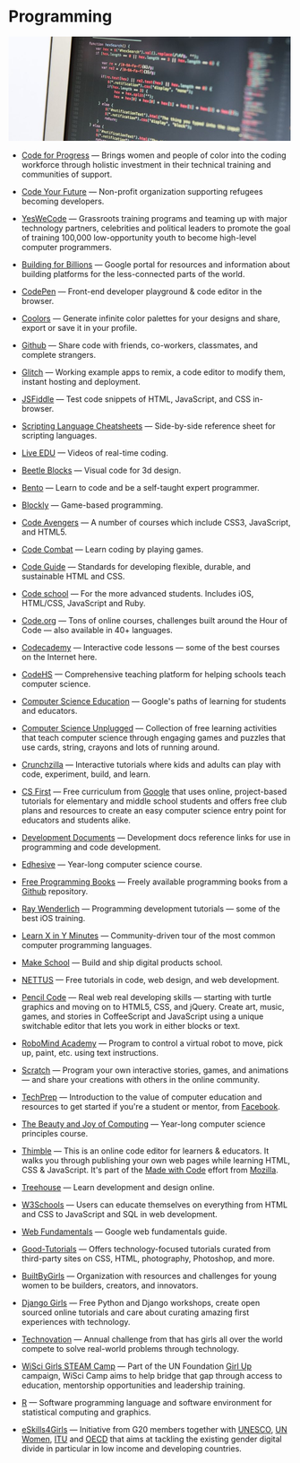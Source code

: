 # Programming

![programming](../../images/programming.jpg)

- [Code for Progress](http://www.codeforprogress.org) — Brings women and people of color into the coding workforce through holistic investment in their technical training and communities of support.

- [Code Your Future](https://codeyourfuture.co) — Non-profit organization supporting refugees becoming developers.

- [YesWeCode](https://www.yeswecode.org) — Grassroots training programs and teaming up with major technology partners, celebrities and political leaders to promote the goal of training 100,000 low-opportunity youth to become high-level computer programmers.

- [Building for Billions](https://developers.google.com/web/billions) — Google portal for resources and information about building platforms for the less-connected parts of the world.

- [CodePen](https://codepen.io) — Front-end developer playground & code editor in the browser.

- [Coolors](https://coolors.co) — Generate infinite color palettes for your designs and share, export or save it in your profile.

- [Github](https://github.com) — Share code with friends, co-workers, classmates, and complete strangers.

- [Glitch](https://glitch.com) — Working example apps to remix, a code editor to modify them, instant hosting and deployment.

- [JSFiddle](https://jsfiddle.net) — Test code snippets of HTML, JavaScript, and CSS in-browser.

- [Scripting Language Cheatsheets](http://hyperpolyglot.org/scripting) — Side-by-side reference sheet for scripting languages.

- [Live EDU](https://www.liveedu.tv/livestreams) — Videos of real-time coding.

- [Beetle Blocks](http://beetleblocks.com) — Visual code for 3d design.

- [Bento](https://bento.io) — Learn to code and be a self-taught expert programmer.

- [Blockly](https://blockly-games.appspot.com) — Game-based programming.

- [Code Avengers](https://codeavengers.com) — A number of courses which include CSS3, JavaScript, and HTML5.

- [Code Combat](https://codecombat.com) — Learn coding by playing games.

- [Code Guide](http://codeguide.co) — Standards for developing flexible, durable, and sustainable HTML and CSS.

- [Code school](https://codeschool.com) — For the more advanced students. Includes iOS, HTML/CSS, JavaScript and Ruby.

- [Code.org](https://code.org) — Tons of online courses, challenges built around the Hour of Code — also available in 40+ languages.

- [Codecademy](https://www.codecademy.com) — Interactive code lessons — some of the best courses on the Internet here.

- [CodeHS](https://codehs.com) — Comprehensive teaching platform for helping schools teach computer science.

- [Computer Science Education](https://www.google.com/edu/cs/learn.html) — Google's paths of learning for students and educators.

- [Computer Science Unplugged](https://csunplugged.org) — Collection of free learning activities that teach computer science through engaging games and puzzles that use cards, string, crayons and lots of running around.

- [Crunchzilla](http://crunchzilla.com) — Interactive tutorials where kids and adults can play with code, experiment, build, and learn.

- [CS First](http://cs-first.com) — Free curriculum from [Google](https://www.google.com/about) that uses online, project-based tutorials for elementary and middle school students and offers free club plans and resources to create an easy computer science entry point for educators and students alike.

- [Development Documents](https://devdocs.io) — Development docs reference links for use in programming and code development.

- [Edhesive](https://edhesive.com) — Year-long computer science course.

- [Free Programming Books](https://github.com/vhf/free-programming-books) — Freely available programming books from a [Github](https://github.com/) repository.

- [Ray Wenderlich](https://www.raywenderlich.com) — Programming development tutorials — some of the best iOS training.

- [Learn X in Y Minutes](https://learnxinyminutes.com) — Community-driven tour of the most common computer programming languages.

- [Make School](https://www.makeschool.com) — Build and ship digital products school.

- [NETTUS](https://code.tutsplus.com) — Free tutorials in code, web design, and web development.

- [Pencil Code](https://pencilcode.net) — Real web real developing skills — starting with turtle graphics and moving on to HTML5, CSS, and jQuery. Create art, music, games, and stories in CoffeeScript and JavaScript using a unique switchable editor that lets you work in either blocks or text.

- [RoboMind Academy](https://robomindacademy.com) — Program to control a virtual robot to move, pick up, paint, etc. using text instructions.

- [Scratch](https://scratch.mit.edu) — Program your own interactive stories, games, and animations — and share your creations with others in the online community.

- [TechPrep](https://techprep.fb.com) — Introduction to the value of computer education and resources to get started if you're a student or mentor, from [Facebook](https://facebook.com).

- [The Beauty and Joy of Computing](https://bjc.berkeley.edu) — Year-long computer science principles course.

- [Thimble](https://thimble.mozilla.org) — This is an online code editor for learners & educators. It walks you through publishing your own web pages while learning HTML, CSS & JavaScript. It's part of the [Made with Code](https://www.madewithcode.com) effort from [Mozilla](https://mozilla.org).

- [Treehouse](https://teamtreehouse.com) — Learn development and design online.

- [W3Schools](https://w3schools.com) — Users can educate themselves on everything from HTML and CSS to JavaScript and SQL in web development.

- [Web Fundamentals](https://developers.google.com/web/fundamentals) — Google web fundamentals guide.

- [Good-Tutorials](http://good-tutorials.com) — Offers technology-focused tutorials curated from third-party sites on CSS, HTML, photography, Photoshop, and more.

- [BuiltByGirls](https://www.builtbygirls.com) — Organization with resources and challenges for young women to be builders, creators, and innovators.

- [Django Girls](https://djangogirls.org) — Free Python and Django workshops, create open sourced online tutorials and care about curating amazing first experiences with technology.

- [Technovation](https://technovationchallenge.org) — Annual challenge from that has girls all over the world compete to solve real-world problems through technology.

- [WiSci Girls STEAM Camp](https://girlup.org/wisci) — Part of the UN Foundation [Girl Up](https://girlup.org) campaign, WiSci Camp aims to help bridge that gap through access to education, mentorship opportunities and leadership training.

- [R](https://r-project.org) — Software programming language and software environment for statistical computing and graphics.

- [eSkills4Girls](https://www.eskills4girls.org) — Initiative from G20 members together with [UNESCO](https://en.unesco.org), [UN Women](http://www.unwomen.org), [ITU](https://www.itu.int) and [OECD](http://www.oecd.org) that aims at tackling the existing gender digital divide in particular in low income and developing countries.
